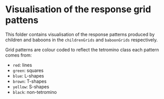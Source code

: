 # Visualisation of the response grid pattens

This folder contains visualisation of the response patterns produced by children and baboons in the `childrenGrids` and `baboonGrids` respectively. 

Grid patterns are colour coded to reflect the tetromino class each pattern comes from:

- `red`: lines
- `green`:  squares
- `blue`:  L-shapes
- `brown`: T-shapes
- `yellow`: S-shapes
- `black`: non-tetromino
